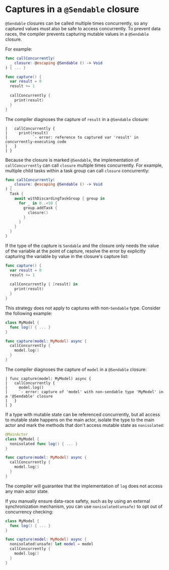 # Captures in a `@Sendable` closure

`@Sendable` closures can be called multiple times concurrently, so any captured values must also be safe to access concurrently. To prevent data races, the compiler prevents capturing mutable values in a `@Sendable` closure.

For example:

```swift
func callConcurrently(
  _ closure: @escaping @Sendable () -> Void
) { ... }

func capture() {
  var result = 0
  result += 1
  
  callConcurrently {
    print(result)
  }
}
```

The compiler diagnoses the capture of `result` in a `@Sendable` closure:

```
|   callConcurrently {
|     print(result)
|           `- error: reference to captured var 'result' in concurrently-executing code
|   }
| }
```

Because the closure is marked `@Sendable`, the implementation of `callConcurrently` can call `closure` multiple times concurrently. For example, multiple child tasks within a task group can call `closure` concurrently:

```swift
func callConcurrently(
  _ closure: @escaping @Sendable () -> Void
) {
  Task {
    await withDiscardingTaskGroup { group in
      for _ in 0..<10 {
        group.addTask {
          closure()
        }
      }
    }
  }
}
```

If the type of the capture is `Sendable` and the closure only needs the value of the variable at the point of capture, resolve the error by explicitly capturing the variable by value in the closure's capture list:

```swift
func capture() {
  var result = 0
  result += 1
  
  callConcurrently { [result] in
    print(result)
  }
}
```

This strategy does not apply to captures with non-`Sendable` type. Consider the following example:

```swift
class MyModel {
  func log() { ... }
}

func capture(model: MyModel) async {
  callConcurrently {
    model.log()
  }
}
```

The compiler diagnoses the capture of `model` in a `@Sendable` closure:

```
| func capture(model: MyModel) async {
|   callConcurrently {
|     model.log()
|     `- error: capture of 'model' with non-sendable type 'MyModel' in a '@Sendable' closure
|   }
| }
```

If a type with mutable state can be referenced concurrently, but all access to mutable state happens on the main actor, isolate the type to the main actor and mark the methods that don't access mutable state as `nonisolated`:

```swift
@MainActor
class MyModel {
  nonisolated func log() { ... }
}

func capture(model: MyModel) async {
  callConcurrently {
    model.log()
  }
}
```

The compiler will guarantee that the implementation of `log` does not access any main actor state.

If you manually ensure data-race safety, such as by using an external synchronization mechanism, you can use `nonisolated(unsafe)` to opt out of concurrency checking:

```swift
class MyModel {
  func log() { ... }
}

func capture(model: MyModel) async {
  nonisolated(unsafe) let model = model
  callConcurrently {
    model.log()
  }
}
```
